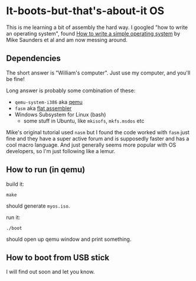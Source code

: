 # It-boots-but-that's-about-it OS

This is me learning a bit of assembly the hard way. I googled "how to write an operating system",
found [How to write a simple operating system](http://mikeos.sourceforge.net/write-your-own-os.html)
by Mike Saunders et al and am now messing around.

## Dependencies

The short answer is "William's computer". Just use my computer, and you'll be fine!

Long answer is probably some combination of these:

- `qemu-system-i386` aka [qemu](http://www.qemu.org/)
- `fasm` aka [flat assembler](http://flatassembler.net/)
- Windows Subsystem for Linux (bash)
  - some stuff in Ubuntu, like `mkisofs`, `mkfs.msdos` etc

Mike's original tutorial used `nasm` but I found the code worked with `fasm` just
fine and they have a super active forum and is supposedly faster and has a cool
macro language. And just generally seems more popular with OS developers, so I'm
just following like a lemur.

## How to run (in qemu)

build it:

    make

should generate `myos.iso`.

run it:

    ./boot

should open up qemu window and print something.

## How to boot from USB stick

I will find out soon and let you know.
